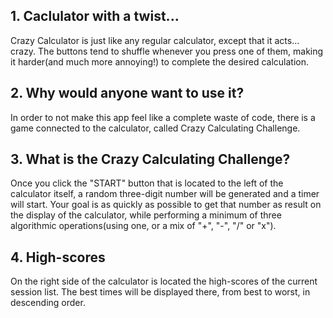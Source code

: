 ## 1. Caclulator with a twist...

Crazy Calculator is just like any regular calculator, except that it acts... crazy. The buttons tend to shuffle whenever you press one of them, making it harder(and much more annoying!) to complete the desired calculation. 

## 2. Why would anyone want to use it? 

In order to not make this app feel like a complete waste of code, there is a game connected to the calculator, called Crazy Calculating Challenge. 

## 3. What is the Crazy Calculating Challenge?

Once you click the "START" button that is located to the left of the calculator itself, a random three-digit number will be generated and a timer will start. Your goal is as quickly as possible to get that number as result on the display of the calculator, while performing a minimum of three algorithmic operations(using one, or a mix of "+", "-", "/" or "x").

## 4. High-scores

On the right side of the calculator is located the high-scores of the current session list. The best times will be displayed there, from best to worst, in descending order. 